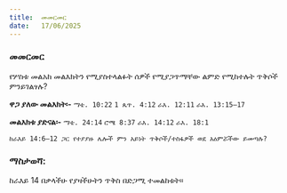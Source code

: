 ```yaml
---
title:  መመርመር
date:   17/06/2025
---
```


### መመርመር
የሦስቱ መልአከ መልእክትን የሚያስተላልፉት ሰዎች የሚያጋጥማቸው ልምድ የሚከተሉት ጥቅሶች ምንይገልፃሉ? 
 
**ዋጋ ያለው መልእክት፡-**
`ማቴ. 10:22`
`1 ጴጥ. 4:12`
`ራእ. 12:11`
`ራእ. 13:15–17`
 
**መልእክቱ ያድናል፡-**
`ማቴ. 24:14`
`ሮሜ 8:37`
`ራእ. 14:12`
`ራእ. 18:1`
 
`ከራእይ 14:6–12 ጋር የተያያዙ ሌሎች ምን አይነት ጥቅሶች/ተስፋዎች ወደ አዕምሯችው ይመጣሉ?`
 
### ማስታወሻ:
ከራእይ 14 በቃላችሁ የያዛችሁትን ጥቅስ በድጋሚ ተመልከቱት።
